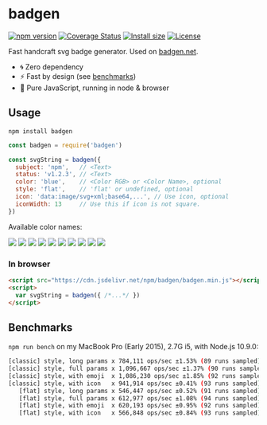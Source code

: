 # badgen

[![npm version][npm-src]][npm-href]
[![Coverage Status][coveralls-src]][coveralls-href]
[![Install size][packagephobia-src]][packagephobia-href]
[![License][license-src]][license-href]

Fast handcraft svg badge generator. Used on [badgen.net](https://badgen.net).

- 🌀 Zero dependency
- ⚡️ Fast by design (see [benchmarks](#benchmarks))
- 👯‍ Pure JavaScript, running in node & browser

## Usage

`npm install badgen`

```javascript
const badgen = require('badgen')

const svgString = badgen({
  subject: 'npm',   // <Text>
  status: 'v1.2.3', // <Text>
  color: 'blue',    // <Color RGB> or <Color Name>, optional
  style: 'flat',    // 'flat' or undefined, optional
  icon: 'data:image/svg+xml;base64,...', // Use icon, optional
  iconWidth: 13     // Use this if icon is not square.
})
```

Available color names:

![](https://badgen.net/badge/color/blue/blue)
![](https://badgen.net/badge/color/cyan/cyan)
![](https://badgen.net/badge/color/green/green)
![](https://badgen.net/badge/color/yellow/yellow)
![](https://badgen.net/badge/color/orange/orange)
![](https://badgen.net/badge/color/red/red)
![](https://badgen.net/badge/color/pink/pink)
![](https://badgen.net/badge/color/purple/purple)
![](https://badgen.net/badge/color/grey/grey)
![](https://badgen.net/badge/color/black/black)

### In browser

```html
<script src="https://cdn.jsdelivr.net/npm/badgen/badgen.min.js"></script>
<script>
  var svgString = badgen({ /*...*/ })
</script>
```

## Benchmarks

`npm run bench` on my MacBook Pro (Early 2015), 2.7G i5, with Node.js 10.9.0:

```bash
[classic] style, long params x 784,111 ops/sec ±1.53% (89 runs sampled)
[classic] style, full params x 1,096,667 ops/sec ±1.37% (90 runs sampled)
[classic] style, with emoji  x 1,086,230 ops/sec ±1.85% (92 runs sampled)
[classic] style, with icon   x 941,914 ops/sec ±0.41% (93 runs sampled)
   [flat] style, long params x 546,447 ops/sec ±0.52% (91 runs sampled)
   [flat] style, full params x 612,977 ops/sec ±1.08% (94 runs sampled)
   [flat] style, with emoji  x 620,193 ops/sec ±0.95% (92 runs sampled)
   [flat] style, with icon   x 566,848 ops/sec ±0.84% (93 runs sampled)
```

[npm-src]: https://badgen.net/npm/v/badgen
[npm-href]: https://www.npmjs.com/package/badgen
[packagephobia-src]: https://badgen.net/packagephobia/install/badgen
[packagephobia-href]: https://packagephobia.now.sh/result?p=badgen
[coveralls-src]: https://badgen.net/coveralls/c/github/amio/badgen/master
[coveralls-href]: https://coveralls.io/github/amio/badgen?branch=master
[license-src]: https://badgen.net/github/license/amio/badgen
[license-href]: LICENSE.md
